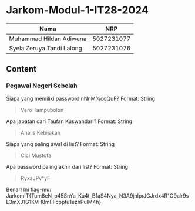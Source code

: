 # Jarkom-Modul-1-IT28-2024


|Nama  | NRP |
|--|--|
| Muhammad Hildan Adiwena | 5027231077 |
| Syela Zeruya Tandi Lalong | 5027231076 |

## Content

### Pegawai Negeri Sebelah
Siapa yang memiliki password nNnM%coQuF?
Format: String
> Vero Tampubolon

Apa jabatan dari Taufan Kuswandari?
Format: String
> Analis Kebijakan

Siapa yang paling awal di list?
Format: String
> Cici Mustofa

Apa password paling akhir dari list?
Format: String
> RyxaJPv^yF

Benar! Ini flag-mu: JarkomIT{Tum8eN_p45SnYa_Ku4t_B1aS4Nya_N3A9jnIprJGJrdx4R1O9alr9sL3mXJ1G1KVH8mFFcpptu1ezhPulM4h}


